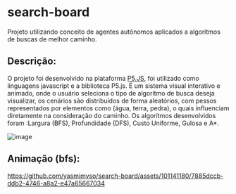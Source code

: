 # search-board
Projeto utilizando conceito de agentes autônomos aplicados a algoritmos de buscas de melhor caminho.

## Descrição:
O projeto foi desenvolvido na plataforma [P5.JS](https://editor.p5js.org/), foi utilizado como linguagens javascript e a biblioteca P5.js. É um sistema visual interativo e animado, onde o usuário seleciona o tipo de algorítmo de busca deseja visualizar, os cenários são distribuídos de forma aleatórios, com pessos representados por elementos como (água, terra, pedra), o quais influenciam diretamente na consideração do caminho. Os algorítmos desenvolvidos foram :Largura (BFS), Profundidade (DFS), Custo Uniforme, Gulosa e A*.

![image](https://github.com/yasmimvso/search-board/assets/101141180/b49f6264-dec5-4138-be0b-6085fa0c7fe2)

## Animação (bfs):
https://github.com/yasmimvso/search-board/assets/101141180/7885dccb-ddb2-4746-a8a2-e47a65667034